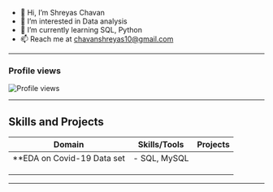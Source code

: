 - 👋 Hi, I’m Shreyas Chavan
- 👀 I’m interested in Data analysis
- 🌱 I’m currently learning SQL, Python
- 📫 Reach me at chavanshreyas10@gmail.com

---

### Profile views
![Profile views](https://komarev.com/ghpvc/?username=Shreyaschavan10&label=Profile%20views&color=0e75b6&style=flat)

---

## Skills and Projects

| **Domain**       | **Skills/Tools**       | **Projects**       |
|-------------------|------------------------|--------------------|
| **EDA on Covid-19 Data set                   | - SQL, MySQL                        |                    |
|                   |                        |                    |
|                   |                        |                    |
|                   |                        |                    |

---


